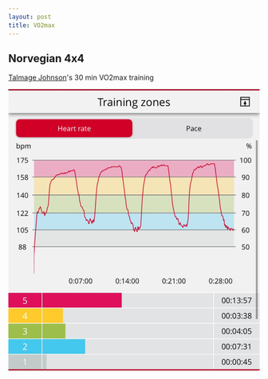```yaml
---
layout: post
title: VO2max
---
```



## Norvegian 4x4

[Talmage Johnson](https://x.com/talmagejohnson_/status/1884733811331600492)'s 30 min VO2max training

![alt text](talmage_vo2.png)
